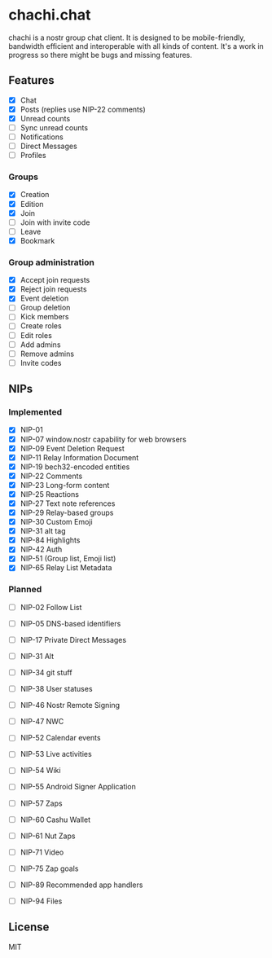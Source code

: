 # chachi.chat

chachi is a nostr group chat client. It is designed to be mobile-friendly, bandwidth efficient and interoperable with all kinds of content. It's a work in progress so there might be bugs and missing features.

## Features

- [x] Chat
- [x] Posts (replies use NIP-22 comments)
- [x] Unread counts
- [ ] Sync unread counts
- [ ] Notifications
- [ ] Direct Messages
- [ ] Profiles

### Groups

- [x] Creation 
- [x] Edition
- [x] Join
- [ ] Join with invite code
- [ ] Leave
- [x] Bookmark

### Group administration

- [x] Accept join requests
- [x] Reject join requests
- [x] Event deletion
- [ ] Group deletion
- [ ] Kick members
- [ ] Create roles
- [ ] Edit roles
- [ ] Add admins
- [ ] Remove admins
- [ ] Invite codes

## NIPs

### Implemented

- [x] NIP-01
- [x] NIP-07 window.nostr capability for web browsers
- [x] NIP-09 Event Deletion Request
- [x] NIP-11 Relay Information Document
- [x] NIP-19 bech32-encoded entities
- [x] NIP-22 Comments
- [x] NIP-23 Long-form content
- [x] NIP-25 Reactions
- [x] NIP-27 Text note references
- [x] NIP-29 Relay-based groups
- [x] NIP-30 Custom Emoji
- [x] NIP-31 alt tag
- [x] NIP-84 Highlights
- [x] NIP-42 Auth
- [x] NIP-51 (Group list, Emoji list)
- [x] NIP-65 Relay List Metadata

### Planned

- [ ] NIP-02 Follow List
- [ ] NIP-05 DNS-based identifiers
- [ ] NIP-17 Private Direct Messages
- [ ] NIP-31 Alt
- [ ] NIP-34 git stuff
- [ ] NIP-38 User statuses
- [ ] NIP-46 Nostr Remote Signing
- [ ] NIP-47 NWC
- [ ] NIP-52 Calendar events
- [ ] NIP-53 Live activities
- [ ] NIP-54 Wiki
- [ ] NIP-55 Android Signer Application
- [ ] NIP-57 Zaps
- [ ] NIP-60 Cashu Wallet
- [ ] NIP-61 Nut Zaps
- [ ] NIP-71 Video
- [ ] NIP-75 Zap goals
- [ ] NIP-89 Recommended app handlers
- [ ] NIP-94 Files


## License

MIT
